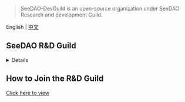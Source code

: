 > SeeDAO-DevGuild is an open-source organization under SeeDAO Research and development Guild.

English | [中文](https://github.com/SeeDAO-DevGuild/.github/blob/main/profile/README_zh.md)

## SeeDAO R&D Guild
<details>
SeeDAO R&D Guild is a decentralized community for developers to explore, immerse in, and create within the Web3 ecosystem. It operates in a DAO collaborative mode, facilitating Web3 technology learning, exchange, sharing, and project collaboration incubation.
</details>

## How to Join the R&D Guild
[Click here to view](https://seedao.notion.site/Onboarding-1acdd93af0824f4d87551dcf75fe3790?pvs=4)